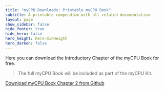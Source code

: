 ```yaml
---
title: "myCPU Downloads: Printable myCPU Book"
subtitle: A printable compendium with all related documentation
layout: page
show_sidebar: false
hide_footer: true
hide_hero: false
hero_height: hero-minHeigth
hero_darken: false
---
```


Here you can download the Introductory Chapter of the myCPU Book for free. 

>The full myCPU Book will be included as part of the myCPU Kit.

<a class="button is-primary is-light" href="https://github.com/mylabpcb/myCPU/tree/master/Book" target="_blank">Download myCPU Book Chapter 2 from Github</a>
